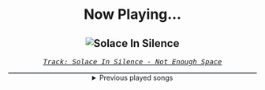 <div align="center"> 
<h1>Now Playing...</h1>

![Solace In Silence](https://i.scdn.co/image/ab67616d00001e02eef9fef01424bc8a09138c12)
--
_<samp><a href="https://open.spotify.com/track/7iPMmMz3b54nslPvGmE4ou">Track: Solace In Silence - Not Enough Space</a></samp>_

<div style="border: 1px #4B5054 solid"></div>
<details>
  <summary>
    Previous played songs
  </summary>
  <table>
    <thead>
      <tr>
        <th>
          Artist
        </th>
        <th>
          Song
        </th>
        <th>
          Link
        </th>
      </tr>
    </thead>
    <tbody>
      <tr><td>Not Enough Space</td><td>Solace In Silence</td><td><a href="https://open.spotify.com/track/7iPMmMz3b54nslPvGmE4ou">https://open.spotify.com/track/7iPMmMz3b54nslPvGmE4ou</a></td></tr><tr><td>LANDMVRKS</td><td>Sulfur</td><td><a href="https://open.spotify.com/track/5SnniG86unNgTonVIQucKj">https://open.spotify.com/track/5SnniG86unNgTonVIQucKj</a></td></tr><tr><td>Daedric</td><td>Night Mother</td><td><a href="https://open.spotify.com/track/4Jk4Bs2wtczDkigTCiLVS0">https://open.spotify.com/track/4Jk4Bs2wtczDkigTCiLVS0</a></td></tr><tr><td>Sleep Theory</td><td>III</td><td><a href="https://open.spotify.com/track/2tQRE9yYharVr1XhY1cWxx">https://open.spotify.com/track/2tQRE9yYharVr1XhY1cWxx</a></td></tr><tr><td>The Devil Wears Prada</td><td>Ritual</td><td><a href="https://open.spotify.com/track/1PVD8pnxk9bRaiBnGTJRA1">https://open.spotify.com/track/1PVD8pnxk9bRaiBnGTJRA1</a></td></tr><tr><td>Deadlands</td><td>Kundalini</td><td><a href="https://open.spotify.com/track/0D3z7YrhFHbdahOjPbtByX">https://open.spotify.com/track/0D3z7YrhFHbdahOjPbtByX</a></td></tr><tr><td>Thousand Below</td><td>SHAKE</td><td><a href="https://open.spotify.com/track/6hDqaiADiRKP52jUXXCjic">https://open.spotify.com/track/6hDqaiADiRKP52jUXXCjic</a></td></tr><tr><td>I See Stars</td><td>Anomaly</td><td><a href="https://open.spotify.com/track/1nLWr0rKTLTZNEcgU5WEdD">https://open.spotify.com/track/1nLWr0rKTLTZNEcgU5WEdD</a></td></tr><tr><td>From Ashes to New</td><td>New Disease</td><td><a href="https://open.spotify.com/track/17mzKJARvVNR7eDyPqBpIG">https://open.spotify.com/track/17mzKJARvVNR7eDyPqBpIG</a></td></tr><tr><td>The Amity Affliction</td><td>All That I Remember</td><td><a href="https://open.spotify.com/track/2BZY8Q6HAhRkNBe2yXpUiv">https://open.spotify.com/track/2BZY8Q6HAhRkNBe2yXpUiv</a></td></tr><tr><td>Black Veil Brides</td><td>Hallelujah</td><td><a href="https://open.spotify.com/track/3KA0M8SYVjkMZhTwnbqUqK">https://open.spotify.com/track/3KA0M8SYVjkMZhTwnbqUqK</a></td></tr><tr><td>The Browning</td><td>Come to Grips with Death and the End - MACHINYST Remix</td><td><a href="https://open.spotify.com/track/7vwpG4SfMNsvdDDsuFgBvn">https://open.spotify.com/track/7vwpG4SfMNsvdDDsuFgBvn</a></td></tr><tr><td>Solence</td><td>Dead_Alive</td><td><a href="https://open.spotify.com/track/4WOCfO9F6eVwE5KGDt7T1Y">https://open.spotify.com/track/4WOCfO9F6eVwE5KGDt7T1Y</a></td></tr><tr><td>Solence</td><td>Wish You The Worst</td><td><a href="https://open.spotify.com/track/5bP9loKqIou1QjTpjBD4x7">https://open.spotify.com/track/5bP9loKqIou1QjTpjBD4x7</a></td></tr><tr><td>Solence</td><td>Where Were You..?</td><td><a href="https://open.spotify.com/track/1xzGXbSJDSAyd92Wwn3fkV">https://open.spotify.com/track/1xzGXbSJDSAyd92Wwn3fkV</a></td></tr><tr><td>Solence</td><td>Dead_Alive</td><td><a href="https://open.spotify.com/track/4WOCfO9F6eVwE5KGDt7T1Y">https://open.spotify.com/track/4WOCfO9F6eVwE5KGDt7T1Y</a></td></tr><tr><td>Solence</td><td>Wish You The Worst</td><td><a href="https://open.spotify.com/track/5bP9loKqIou1QjTpjBD4x7">https://open.spotify.com/track/5bP9loKqIou1QjTpjBD4x7</a></td></tr><tr><td>Windwaker</td><td>Victory Lap</td><td><a href="https://open.spotify.com/track/7i8xoHA8DioajUvwL4tysa">https://open.spotify.com/track/7i8xoHA8DioajUvwL4tysa</a></td></tr><tr><td>Paul Udarov</td><td>Abyss</td><td><a href="https://open.spotify.com/track/1ttNoJKoEhDLfnbdOYLYOC">https://open.spotify.com/track/1ttNoJKoEhDLfnbdOYLYOC</a></td></tr><tr><td>Memory of a Melody</td><td>Break Away</td><td><a href="https://open.spotify.com/track/5NQNaOG9yciaQ9QabZTVYR">https://open.spotify.com/track/5NQNaOG9yciaQ9QabZTVYR</a></td></tr>
    </tbody>
  </table>
</details>

</div>

